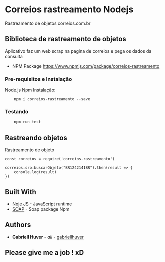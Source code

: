 # Correios rastreamento Nodejs

Rastreamento de objetos correios.com.br

## Biblioteca de rastreamento de objetos

Aplicativo faz um web scrap na pagina de correios e pega os dados da consulta

* NPM Package https://www.npmjs.com/package/correios-rastreamento
### Pre-requisitos e Instalação

Node.js
Npm
Instalação:

		npm i correios-rastreamento --save


### Testando

		npm run test


## Rastreando objetos

Rastreamento de objeto

```
const correios = require('correios-rastreamento')

correios.sro.buscarObjeto("BR1242141BR").then(result => {
    console.log(result)
})
```


## Built With

* [Noje JS]( https://nodejs.org/en/) - JavaScript runtime
* [SOAP](https://www.npmjs.com/package/soap) - Soap package Npm



## Authors

* **Gabriell Huver** - *all* - [gabriellhuver](https://github.com/gabriellhuver)

## Please give me a job ! xD

